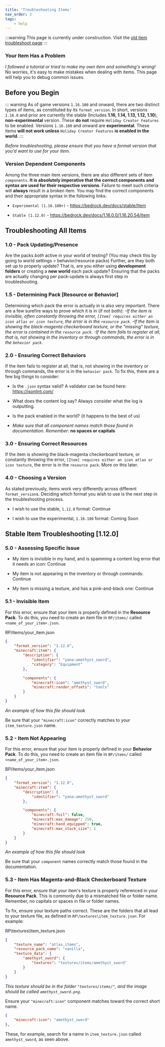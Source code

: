 ```yaml
---
title: 'Troubleshooting Items'
nav_order: 3
tags:
    - help
---
```


:::warning
This page is currently under construction. Visit the [old item troubleshoot page](./old-troubleshooting-items)
:::

### Your Item Has a Problem

_I followed a tutorial or tried to make my own item and something's wrong!_ No worries, it's easy to make mistakes when dealing with items. This page will help you to debug common issues.

## Before you Begin

::: warning
As of game versions `1.16.100` and onward, there are two distinct types of items, as constituted by its `format_version`.
In short, versions `1.16.0` and prior are currently the stable (Includes **1.16, 1.14, 1.13, 1.12, 1.10**), **non-experimental** version. These **do not** require `Holiday Creator Features` to be enabled.
Versions `1.16.100` and onward are **experimental**. These items **will not work unless** `Holiday Creator Features` **is enabled in the world**.
:::

_Before troubleshooting, please ensure that you have a format version that you'd want to use for your item._

### Version Dependent Components

Among the three main item versions, there are also different sets of item `components`. **It is absolutely imperative that the correct components and syntax are used for their respective versions**. Failure to meet such criteria will **always** result in a broken item. You may find the correct components and their appropriate syntax in the following links:

-   `Experimental (1.16.100+)` - https://bedrock.dev/docs/stable/Item

-   `Stable (1.12.0)` - https://bedrock.dev/docs/1.16.0.0/1.16.20.54/Item

## Troubleshooting All Items

### 1.0 - Pack Updating/Presence

Are the packs _both_ active in your world of testing? (You may check this by going to world settings > behavior/resource packs) Further, are they both set up to properly update? That is, are you either using **development folders** or creating a **new world** each pack update? Ensuring that the packs are actually changing per pack-update is always first step in troubleshooting.

### 1.5 - Determining Pack [Resource or Behavior]

Determining which pack the error is actually in is also very important. There are a few surefire ways to prove which it is in (if not both):
_-If the item is invisible, often constantly throwing the error, `[Item] requires either an icon atlas or icon texture`, the error is in the `resource pack`.
-If the item is showing the black-magenta checkerboard texture, or the "missing" texture, the error is contained in the `resource pack`.
-If the item fails to register at all, that is, not showing in the inventory or through commands, the error is in the `behavior pack`_.

### 2.0 - Ensuring Correct Behaviors

If the item fails to register at all, that is, not showing in the inventory or through commands, the error is in the `behavior pack`. To fix this, there are a few big things to consider:

-   Is the `.json` syntax valid? A validator can be found here: https://jsonlint.com/

-   What does the content log say? Always consider what the log is outputting.

-   Is the pack enabled in the world? (it happens to the best of us)

-   _Make sure that all component names match those found in documentation. Remember_: **no spaces or capitals**

### 3.0 - Ensuring Correct Resources

If the item is showing the black-magenta checkerboard texture, or constantly throwing the error, `[Item] requires either an icon atlas or icon texture`, the error is in the `resource pack`. More on this later.

### 4.0 - Choosing a Version

As stated previously, items work very differently across different `format_version`s. Deciding which format you wish to use is the next step in the troubleshooting process.

-   I wish to use the stable, `1.12.0` format: <BButton color="blue" link="item-troubleshoot#_5-0-assessing-specific-issue">Continue</BButton>

-   I wish to use the experimental, `1.16.100` format: <BButton color="blue">Coming Soon</BButton>

## Stable Item Troubleshooting [1.12.0]

### 5.0 - Assessing Specific Issue

-   My item is invisible in my hand, and is spamming a content log error that it needs an icon: <BButton color="blue" link="item-troubleshoot#_5-1-invisible-item">Continue</BButton>

-   My item is not appearing in the inventory or through commands: <BButton color="blue" link="item-troubleshoot#_5-2-item-not-appearing">Continue</BButton>

-   My item is missing a texture, and has a pink-and-black one: <BButton color="blue" link="item-troubleshoot#_5-3-item-has-magenta-and-black-checkerboard-texture">Continue</BButton>

### 5.1 - Invisible Item

For this error, ensure that your item is properly defined in the **Resource Pack**.
To do this, you need to create an item file in `RP/items/` called `<name_of_your_item>.json`.

<CodeHeader>RP/items/your_item.json</CodeHeader>

```json
{
	"format_version": "1.12.0",
	"minecraft:item": {
		"description": {
			"identifier": "yana:amethyst_sword",
			"category": "Equipment"
		},

		"components": {
			"minecraft:icon": "amethyst_sword",
			"minecraft:render_offsets": "tools"
		}
	}
}
```

_An example of how this file should look_

Be sure that your `"minecraft:icon"` correctly matches to your `item_texture.json` name.

### 5.2 - Item Not Appearing

For this error, ensure that your item is properly defined in your **Behavior Pack**.
To do this, you need to create an item file in `BP/items/` called `<name_of_your_item>.json`.

<CodeHeader>BP/items/your_item.json</CodeHeader>

```json
{
	"format_version": "1.12.0",
	"minecraft:item": {
		"description": {
			"identifier": "yana:amethyst_sword"
		},

		"components": {
			"minecraft:foil": false,
			"minecraft:max_damage": 250,
			"minecraft:hand_equipped": true,
			"minecraft:max_stack_size": 1
		}
	}
}
```

_An example of how this file should look_

Be sure that your `component` names correctly match those found in the documentation.

### 5.3 - Item Has Magenta-and-Black Checkerboard Texture

For this error, ensure that your item's texture is properly referenced in your **Resource Pack**.
This is commonly due to a mismatched file or folder name. Remember, no capitals or spaces in file or folder names.

To fix, ensure your texture paths correct.
These are the folders that all lead to your texture file, as defined in `RP\textures\item_texture.json`. For example:

<CodeHeader>RP\textures\item_texture.json</CodeHeader>

```json
{
	"texture_name": "atlas.items",
	"resource_pack_name": "vanilla",
	"texture_data": {
		"amethyst_sword": {
			"textures": "textures/items/amethyst_sword"
		}
	}
}
```

_This texture should be in the folder `"textures/items/"`, and the image should be called `amethyst_sword.png`._

Ensure your `"minecraft:icon"` component matches toward the correct short name.

<CodeHeader></CodeHeader>

```json
{
	"minecraft:icon": "amethyst_sword"
},
```

These, for example, search for a name in `item_texture.json` called `amethyst_sword`, as seen above.
